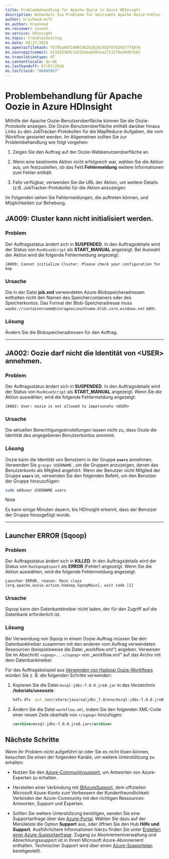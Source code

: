 ```yaml
---
title: Problembehandlung für Apache Oozie in Azure HDInsight
description: Behandeln Sie Probleme für bestimmte Apache Oozie-Fehler in Azure HDInsight.
author: hrasheed-msft
ms.author: hrasheed
ms.reviewer: jasonh
ms.service: hdinsight
ms.topic: troubleshooting
ms.date: 04/27/2020
ms.openlocfilehash: fb795a9d7100019b2b1820c592f87025b77f5878
ms.sourcegitcommit: e132633b9c3a53b3ead101ea2711570e60d67b83
ms.translationtype: HT
ms.contentlocale: de-DE
ms.lasthandoff: 07/07/2020
ms.locfileid: "86045857"
---
```

# <a name="troubleshoot-apache-oozie-in-azure-hdinsight"></a>Problembehandlung für Apache Oozie in Azure HDInsight

Mithilfe der Apache Oozie-Benutzeroberfläche können Sie die Oozie-Protokolle anzeigen. Die Oozie-Benutzeroberfläche enthält darüber hinaus Links zu den JobTracker-Protokollen für die MapReduce-Aufgaben, die vom Workflow gestartet werden. Im Allgemeinen sollten Sie zur Problembehandlung wie folgt vorgehen:

1. Zeigen Sie den Auftrag auf der Oozie-Webbenutzeroberfläche an.

2. Wenn eine bestimmte Aktion nicht erfolgreich war, wählen Sie die Aktion aus, um festzustellen, ob das Feld **Fehlermeldung** weitere Informationen zum Fehler enthält.

3. Falls verfügbar, verwenden Sie die URL der Aktion, um weitere Details (z.B. JobTracker-Protokolle) für die Aktion anzuzeigen.

Im Folgenden sehen Sie Fehlermeldungen, die auftreten können, und Möglichkeiten zur Behebung.

## <a name="ja009-cant-initialize-cluster"></a>JA009: Cluster kann nicht initialisiert werden.

### <a name="issue"></a>Problem

Der Auftragsstatus ändert sich in **SUSPENDED**. In den Auftragsdetails wird der Status von `RunHiveScript` als **START_MANUAL** angezeigt. Bei Auswahl der Aktion wird die folgende Fehlermeldung angezeigt:

```output
JA009: Cannot initialize Cluster. Please check your configuration for map
```

### <a name="cause"></a>Ursache

Die in der Datei **job.xml** verwendeten Azure-Blobspeicheradressen enthalten nicht den Namen des Speichercontainers oder des Speicherkontos. Das Format der Blob-Speicheradresse muss `wasbs://containername@storageaccountname.blob.core.windows.net` sein.

### <a name="resolution"></a>Lösung

Ändern Sie die Blobspeicheradressen für den Auftrag.

---

## <a name="ja002-oozie-isnt-allowed-to-impersonate-ltusergt"></a>JA002: Oozie darf nicht die Identität von &lt;USER&gt; annehmen.

### <a name="issue"></a>Problem

Der Auftragsstatus ändert sich in **SUSPENDED**. In den Auftragsdetails wird der Status von `RunHiveScript` als **START_MANUAL** angezeigt. Wenn Sie die Aktion auswählen, wird die folgende Fehlermeldung angezeigt:

```output
JA002: User: oozie is not allowed to impersonate <USER>
```

### <a name="cause"></a>Ursache

Die aktuellen Berechtigungseinstellungen lassen nicht zu, dass Oozie die Identität des angegebenen Benutzerkontos annimmt.

### <a name="resolution"></a>Lösung

Oozie kann die Identität von Benutzern in der Gruppe **`users`** annehmen. Verwenden Sie `groups USERNAME` , um die Gruppen anzuzeigen, denen das Benutzerkonto als Mitglied angehört. Wenn der Benutzer nicht Mitglied der Gruppe **`users`** ist, verwenden Sie den folgenden Befehl, um den Benutzer der Gruppe hinzuzufügen:

```bash
sudo adduser USERNAME users
```

> [!NOTE]  
> Es kann einige Minuten dauern, bis HDInsight erkennt, dass der Benutzer der Gruppe hinzugefügt wurde.

---

## <a name="launcher-error-sqoop"></a>Launcher ERROR (Sqoop)

### <a name="issue"></a>Problem

Der Auftragsstatus ändert sich in **KILLED**. In den Auftragsdetails wird der Status von `RunSqoopExport` als **ERROR** (Fehler) angezeigt. Wenn Sie die Aktion auswählen, wird die folgende Fehlermeldung angezeigt:

```output
Launcher ERROR, reason: Main class [org.apache.oozie.action.hadoop.SqoopMain], exit code [1]
```

### <a name="cause"></a>Ursache

Sqoop kann den Datenbanktreiber nicht laden, der für den Zugriff auf die Datenbank erforderlich ist.

### <a name="resolution"></a>Lösung

Bei Verwendung von Sqoop in einem Oozie-Auftrag müssen Sie den Datenbanktreiber zusammen mit den anderen vom Auftrag verwendeten Ressourcen (beispielsweise die Datei „workflow.xml“) angeben. Verweisen Sie im Abschnitt `<sqoop>...</sqoop>` von „workflow.xml“ auf das Archiv mit dem Datenbanktreiber.

Für das Auftragsbeispiel aus [Verwenden von Hadoop Oozie-Workflows](hdinsight-use-oozie-linux-mac.md) würden Sie z. B. die folgenden Schritte verwenden:

1. Kopieren Sie die Datei `mssql-jdbc-7.0.0.jre8.jar` in das Verzeichnis **/tutorials/useoozie**:

    ```bash
    hdfs dfs -put /usr/share/java/sqljdbc_7.0/enu/mssql-jdbc-7.0.0.jre8.jar /tutorials/useoozie/mssql-jdbc-7.0.0.jre8.jar
    ```

2. Ändern Sie die Datei `workflow.xml`, indem Sie den folgenden XML-Code einer neuen Zeile oberhalb von `</sqoop>` hinzufügen:

    ```xml
    <archive>mssql-jdbc-7.0.0.jre8.jar</archive>
    ```

## <a name="next-steps"></a>Nächste Schritte

Wenn Ihr Problem nicht aufgeführt ist oder Sie es nicht lösen können, besuchen Sie einen der folgenden Kanäle, um weitere Unterstützung zu erhalten:

* Nutzen Sie den [Azure-Communitysupport](https://azure.microsoft.com/support/community/), um Antworten von Azure-Experten zu erhalten.

* Herstellen einer Verbindung mit [@AzureSupport](https://twitter.com/azuresupport), dem offiziellen Microsoft Azure-Konto zum Verbessern der Kundenfreundlichkeit. Verbinden der Azure-Community mit den richtigen Ressourcen: Antworten, Support und Experten.

* Sollten Sie weitere Unterstützung benötigen, senden Sie eine Supportanfrage über das [Azure-Portal](https://portal.azure.com/?#blade/Microsoft_Azure_Support/HelpAndSupportBlade/). Wählen Sie dazu auf der Menüleiste die Option **Support** aus, oder öffnen Sie den Hub **Hilfe und Support**. Ausführlichere Informationen hierzu finden Sie unter [Erstellen einer Azure-Supportanfrage](https://docs.microsoft.com/azure/azure-supportability/how-to-create-azure-support-request). Zugang zu Abonnementverwaltung und Abrechnungssupport ist in Ihrem Microsoft Azure-Abonnement enthalten. Technischer Support wird über einen [Azure-Supportplan](https://azure.microsoft.com/support/plans/) bereitgestellt.
